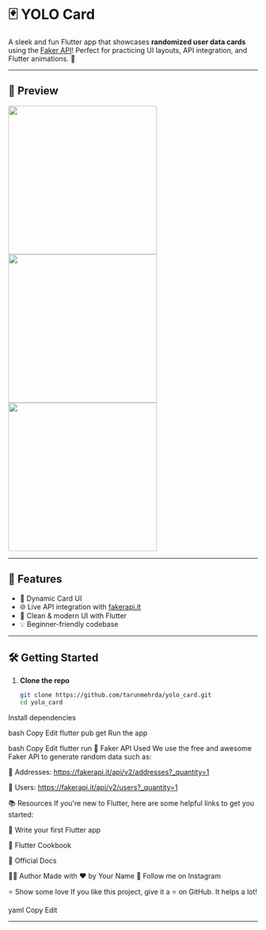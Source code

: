 # 🃏 YOLO Card

A sleek and fun Flutter app that showcases **randomized user data cards** using the [Faker API](https://fakerapi.it/)! Perfect for practicing UI layouts, API integration, and Flutter animations. 🚀

---

## 📱 Preview

<img src="https://github.com/user-attachments/assets/87cf3d6c-8b05-4238-afd3-aa82b94bbd81" width="300" />
<img src="https://github.com/user-attachments/assets/ee2dba0b-a4da-40b7-86b3-879faec0dd57" width="300" />
<img src="https://github.com/user-attachments/assets/cda06f33-2deb-414d-b44b-cdfe7b2450c5" width="300" />

---

## 🚀 Features

- 🎲 Dynamic Card UI
- 🌐 Live API integration with [fakerapi.it](https://fakerapi.it)
- 🧩 Clean & modern UI with Flutter
- 💡 Beginner-friendly codebase

---

## 🛠️ Getting Started

1. **Clone the repo**
   ```bash
   git clone https://github.com/tarunmehrda/yolo_card.git
   cd yolo_card
Install dependencies

bash
Copy
Edit
flutter pub get
Run the app

bash
Copy
Edit
flutter run
🔗 Faker API Used
We use the free and awesome Faker API to generate random data such as:

📍 Addresses:
https://fakerapi.it/api/v2/addresses?_quantity=1

👤 Users:
https://fakerapi.it/api/v2/users?_quantity=1

📚 Resources
If you're new to Flutter, here are some helpful links to get you started:

🚀 Write your first Flutter app

📖 Flutter Cookbook

📘 Official Docs

🧑‍💻 Author
Made with ❤️ by Your Name
🔗 Follow me on Instagram

⭐️ Show some love
If you like this project, give it a ⭐ on GitHub. It helps a lot!

yaml
Copy
Edit

---









